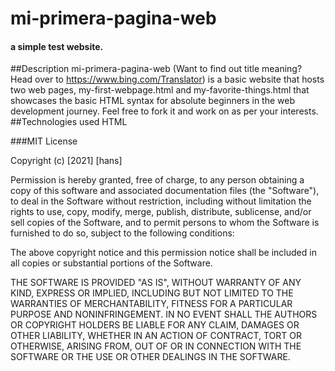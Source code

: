 # mi-primera-pagina-web
#### a simple test website. 
##Description
 mi-primera-pagina-web (Want to find out title meaning? Head over to https://www.bing.com/Translator) is a basic website that hosts two web pages, my-first-webpage.html and my-favorite-things.html that showcases the basic HTML syntax for absolute beginners in the web development journey. Feel free to fork it and work on as per your interests.
##Technologies used
HTML

###MIT License

Copyright (c) [2021] [hans]

Permission is hereby granted, free of charge, to any person obtaining a copy
of this software and associated documentation files (the "Software"), to deal
in the Software without restriction, including without limitation the rights
to use, copy, modify, merge, publish, distribute, sublicense, and/or sell
copies of the Software, and to permit persons to whom the Software is
furnished to do so, subject to the following conditions:

The above copyright notice and this permission notice shall be included in all
copies or substantial portions of the Software.

THE SOFTWARE IS PROVIDED "AS IS", WITHOUT WARRANTY OF ANY KIND, EXPRESS OR
IMPLIED, INCLUDING BUT NOT LIMITED TO THE WARRANTIES OF MERCHANTABILITY,
FITNESS FOR A PARTICULAR PURPOSE AND NONINFRINGEMENT. IN NO EVENT SHALL THE
AUTHORS OR COPYRIGHT HOLDERS BE LIABLE FOR ANY CLAIM, DAMAGES OR OTHER
LIABILITY, WHETHER IN AN ACTION OF CONTRACT, TORT OR OTHERWISE, ARISING FROM,
OUT OF OR IN CONNECTION WITH THE SOFTWARE OR THE USE OR OTHER DEALINGS IN THE
SOFTWARE.
